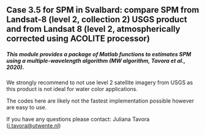 ## Case 3.5 for SPM in Svalbard: compare SPM from Landsat-8 (level 2, collection 2) USGS product and from Landsat 8 (level 2, atmospherically corrected using ACOLITE processor)

##### This module provides a package of Matlab functions to estimates SPM using a multiple-wavelength algorithm (MW algorithm, Tavora et al., 2020).
We strongly recommend to not use level 2 satellite imagery from USGS as this product is not ideal for water color applications.


The codes here are likely not the fastest implementation possible however are easy to use.


If you have any questions please contact: Juliana Tavora (j.tavora@utwente.nl)
